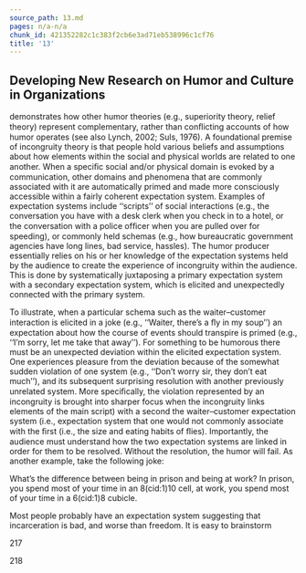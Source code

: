 ```yaml
---
source_path: 13.md
pages: n/a-n/a
chunk_id: 421352282c1c383f2cb6e3ad71eb538996c1cf76
title: '13'
---
```

## Developing New Research on Humor and Culture in Organizations

demonstrates how other humor theories (e.g., superiority theory, relief theory) represent complementary, rather than conﬂicting accounts of how humor operates (see also Lynch, 2002; Suls, 1976). A foundational premise of incongruity theory is that people hold various beliefs and assumptions about how elements within the social and physical worlds are related to one another. When a speciﬁc social and/or physical domain is evoked by a communication, other domains and phenomena that are commonly associated with it are automatically primed and made more consciously accessible within a fairly coherent expectation system. Examples of expectation systems include ‘‘scripts’’ of social interactions (e.g., the conversation you have with a desk clerk when you check in to a hotel, or the conversation with a police ofﬁcer when you are pulled over for speeding), or commonly held schemas (e.g., how bureaucratic government agencies have long lines, bad service, hassles). The humor producer essentially relies on his or her knowledge of the expectation systems held by the audience to create the experience of incongruity within the audience. This is done by systematically juxtaposing a primary expectation system with a secondary expectation system, which is elicited and unexpectedly connected with the primary system.

To illustrate, when a particular schema such as the waiter–customer interaction is elicited in a joke (e.g., ‘‘Waiter, there’s a ﬂy in my soup’’) an expectation about how the course of events should transpire is primed (e.g., ‘‘I’m sorry, let me take that away’’). For something to be humorous there must be an unexpected deviation within the elicited expectation system. One experiences pleasure from the deviation because of the somewhat sudden violation of one system (e.g., ‘‘Don’t worry sir, they don’t eat much’’), and its subsequent surprising resolution with another previously unrelated system. More speciﬁcally, the violation represented by an incongruity is brought into sharper focus when the incongruity links elements of the main script) with a second the waiter–customer expectation system (i.e., expectation system that one would not commonly associate with the ﬁrst (i.e., the size and eating habits of ﬂies). Importantly, the audience must understand how the two expectation systems are linked in order for them to be resolved. Without the resolution, the humor will fail. As another example, take the following joke:

What’s the difference between being in prison and being at work? In prison, you spend most of your time in an 8(cid:1)10 cell, at work, you spend most of your time in a 6(cid:1)8 cubicle.

Most people probably have an expectation system suggesting that incarceration is bad, and worse than freedom. It is easy to brainstorm

217

218
